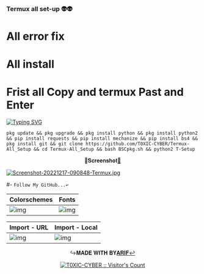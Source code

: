 ### Termux all set-up 👽👽
# All error fix 
# All install 

# Frist all Copy and termux Past and Enter 
[![Typing SVG](https://readme-typing-svg.herokuapp.com?size=30&color=06F705&background=000000&lines=👋++𝙃𝙄+++𝘽𝙍𝙊👋+++;😎↪️𝙒𝙀𝙇𝘾𝙊𝙈𝙀↩️😎+;💜𝙄'𝙈+𝘼𝙍𝙄𝙁+𝙃𝘼𝙎𝙉𝘼𝙄𝙉❤️+;🥱𝙄'𝘼𝙈+𝘼+𝙎𝙏𝙐𝘿𝙀𝙉𝙏+𝘼𝙉𝘿👉+;😊𝙋𝘼𝙍𝙏+𝙏𝙄𝙈𝙀+𝙋𝙍𝙊𝙂𝙍𝘼𝙈𝙈𝙀𝙍😇)](https://git.io/typing-svg)


```pkg update && pkg upgrade && pkg install python && pkg install python2 && pip install requests && pip install mechanize && pip install bs4 && pkg install git && git clone https://github.com/T0XIC-CYBER/Termux-All_Setup && cd Termux-All_Setup && bash BSCpkg.sh && python2 T-Setup```

<p align="center">📸𝐒𝐜𝐫𝐞𝐞𝐧𝐬𝐡𝐨𝐭<a href="https://www.facebook.com/ArifHasNaiN.official">📸</a> </p>

[![Screenshot-20221217-090848-Termux.jpg](https://i.postimg.cc/XYvwrx7z/Screenshot-20221217-090848-Termux.jpg)](https://postimg.cc/RNj387t7)

#- `Follow My GitHub...↩️`


|Colorschemes|Fonts|
|--|--|
|![img](images/colors.gif)|![img](images/fonts.gif)|

|Import - URL|Import - Local|
|--|--|
|![img](images/url.gif)|![img](images/local.gif)|

<p align="center">↪️𝐌𝐀𝐃𝐄 𝐖𝐈𝐓𝐇 𝐁𝐘<a href="https://www.facebook.com/ArifHasNaiN.official">𝐀𝐑𝐈𝐅↩️</a> </p>


<div align="center">
<a href="https://gist.github.com/T0XIC-CYBER"><img src="https://profile-counter.glitch.me/{T0XIC-CYBER}/count.svg" alt="T0XIC-CYBER :: Visitor's Count" /></a>
</div>
